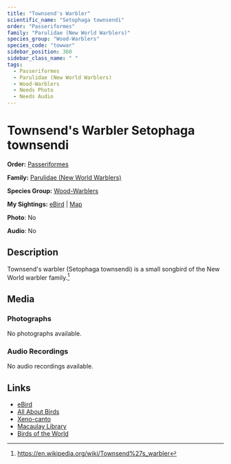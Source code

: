 ```yaml
---
title: "Townsend's Warbler"
scientific_name: "Setophaga townsendi"
order: "Passeriformes"
family: "Parulidae (New World Warblers)"
species_group: "Wood-Warblers"
species_code: "towwar"
sidebar_position: 360
sidebar_class_name: " "
tags: 
  - Passeriformes
  - Parulidae (New World Warblers)
  - Wood-Warblers
  - Needs Photo
  - Needs Audio
---
```


# Townsend's Warbler <span className='sci_name'>Setophaga townsendi</span>

**Order:** [Passeriformes](/tags/passeriformes)

**Family:** [Parulidae (New World Warblers)](/tags/parulidae-new-world-warblers)

**Species Group:** [Wood-Warblers](/tags/wood-warblers)

**My Sightings:** [eBird](https://ebird.org/lifelist?r=world&time=life&spp=towwar) | [Map](/map?species_code=towwar)

**Photo**: No 

**Audio**: No

## Description
Townsend's warbler (Setophaga townsendi) is a small songbird of the New World warbler family.[^1]

[^1]: https://en.wikipedia.org/wiki/Townsend%27s_warbler

## Media
### Photographs
No photographs available.

### Audio Recordings
No audio recordings available.

## Links
* [eBird](https://ebird.org/species/towwar) 
* [All About Birds](https://www.allaboutbirds.org/guide/towwar) 
* [Xeno-canto](https://www.xeno-canto.org/species/setophaga-townsendi) 
* [Macaulay Library](https://search.macaulaylibrary.org/catalog?taxonCode=towwar&sort=rating_rank_desc)
* [Birds of the World](https://birdsoftheworld.org/bow/species/towwar)
